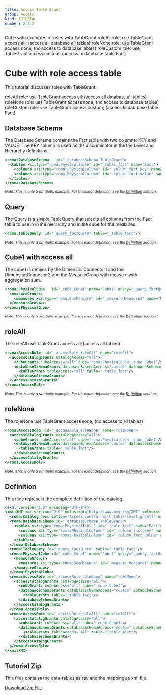 ```yaml
---
title: Access Table Grant
group: Access
kind: TUTORIAL
number: 2.4.2
---
```

Cube with examples of roles with TableGrant
roleAll    role: use TableGrant access all; (access all database all tables)
roleNone   role: use TableGrant access none; (no access to database tables)
roleCustom role: use TableGrant access custom; (access to database table Fact)


# Cube with role access table

This tutorial discusses roles with TableGrant.

roleAll    role: use TableGrant access all; (access all database all tables)
roleNone   role: use TableGrant access none; (no access to database tables)
roleCustom role: use TableGrant access custom; (access to database table Fact)


## Database Schema

The Database Schema contains the Fact table with two columns: KEY and VALUE. The KEY column is used as the discriminator in the the Level and Hierarchy definitions.


```xml
<roma:DatabaseSchema   id="_databaseSchema_TableGrand">
  <tables xsi:type="roma:PhysicalTable" id="_table_fact" name="Fact">
    <columns xsi:type="roma:PhysicalColumn" id="_column_fact_key" name="KEY"/>
    <columns xsi:type="roma:PhysicalColumn" id="_column_fact_value" name="VALUE" type="Integer"/>
  </tables>
</roma:DatabaseSchema>

```
*<small>Note: This is only a symbolic example. For the exact definition, see the [Definition](#definition) section.</small>*
## Query

The Query is a simple TableQuery that selects all columns from the Fact table to use in in the hierarchy and in the cube for the measures.


```xml
<roma:TableQuery  id="_query_factQuery" table="_table_fact"/>

```
*<small>Note: This is only a symbolic example. For the exact definition, see the [Definition](#definition) section.</small>*
## Cube1 with access all

The cube1 is defines by the DimensionConnector1 and the DimensionConnector2  and the MeasureGroup with measure with aggregation sum.


```xml
<roma:PhysicalCube   id="_cube_Cube1" name="Cube1" query="_query_factQuery">
  <measureGroups>
    <measures xsi:type="roma:SumMeasure" id="_measure_Measure1" name="Measure1" column="_column_fact_value"/>
  </measureGroups>
</roma:PhysicalCube>

```
*<small>Note: This is only a symbolic example. For the exact definition, see the [Definition](#definition) section.</small>*
## roleAll

The roleAll use TableGrant access all; (access all tables)


```xml
<roma:AccessRole  id="_accessRole_roleAll" name="roleAll">
  <accessCatalogGrants catalogAccess="all">
    <cubeGrants cubeAccess="all" cube="roma:PhysicalCube _cube_Cube1"/>
    <databaseSchemaGrants databaseSchemaAccess="custom" databaseSchema="_databaseSchema_TableGrand">
      <tableGrants tableAccess="all" table="_table_fact"/>
    </databaseSchemaGrants>
  </accessCatalogGrants>
</roma:AccessRole>

```
*<small>Note: This is only a symbolic example. For the exact definition, see the [Definition](#definition) section.</small>*
## roleNone

The roleNone use TableGrant access none; (no access to all tables)


```xml
<roma:AccessRole  id="_accessRole_roleNone" name="roleNone">
  <accessCatalogGrants catalogAccess="all">
    <cubeGrants cubeAccess="all" cube="roma:PhysicalCube _cube_Cube1"/>
    <databaseSchemaGrants databaseSchemaAccess="custom" databaseSchema="_databaseSchema_TableGrand">
      <tableGrants table="_table_fact"/>
    </databaseSchemaGrants>
  </accessCatalogGrants>
</roma:AccessRole>

```
*<small>Note: This is only a symbolic example. For the exact definition, see the [Definition](#definition) section.</small>*

## Definition

This files represent the complete definition of the catalog.

```xml
<?xml version="1.0" encoding="UTF-8"?>
<xmi:XMI xmi:version="2.0" xmlns:xmi="http://www.omg.org/XMI" xmlns:xsi="http://www.w3.org/2001/XMLSchema-instance" xmlns:roma="https://www.daanse.org/spec/org.eclipse.daanse.rolap.mapping">
  <roma:Catalog description="Access control with table-level grants" name="Daanse Tutorial - Access Table Grant" cubes="_cube_Cube1" accessRoles="_accessRole_roleAll _accessRole_roleNone" dbschemas="_databaseSchema_TableGrand"/>
  <roma:DatabaseSchema id="_databaseSchema_TableGrand">
    <tables xsi:type="roma:PhysicalTable" id="_table_fact" name="Fact">
      <columns xsi:type="roma:PhysicalColumn" id="_column_fact_key" name="KEY"/>
      <columns xsi:type="roma:PhysicalColumn" id="_column_fact_value" name="VALUE" type="Integer"/>
    </tables>
  </roma:DatabaseSchema>
  <roma:TableQuery id="_query_factQuery" table="_table_fact"/>
  <roma:PhysicalCube id="_cube_Cube1" name="Cube1" query="_query_factQuery">
    <measureGroups>
      <measures xsi:type="roma:SumMeasure" id="_measure_Measure1" name="Measure1" column="_column_fact_value"/>
    </measureGroups>
  </roma:PhysicalCube>
  <roma:AccessRole id="_accessRole_roleNone" name="roleNone">
    <accessCatalogGrants catalogAccess="all">
      <cubeGrants cubeAccess="all" cube="_cube_Cube1"/>
      <databaseSchemaGrants databaseSchemaAccess="custom" databaseSchema="_databaseSchema_TableGrand">
        <tableGrants table="_table_fact"/>
      </databaseSchemaGrants>
    </accessCatalogGrants>
  </roma:AccessRole>
  <roma:AccessRole id="_accessRole_roleAll" name="roleAll">
    <accessCatalogGrants catalogAccess="all">
      <cubeGrants cubeAccess="all" cube="_cube_Cube1"/>
      <databaseSchemaGrants databaseSchemaAccess="custom" databaseSchema="_databaseSchema_TableGrand">
        <tableGrants tableAccess="all" table="_table_fact"/>
      </databaseSchemaGrants>
    </accessCatalogGrants>
  </roma:AccessRole>
</xmi:XMI>

```



## Tutorial Zip
This files contaisn the data-tables as csv and the mapping as xmi file.

<a href="./zip/tutorial.access.tablegrand.zip" download>Download Zip File</a>
